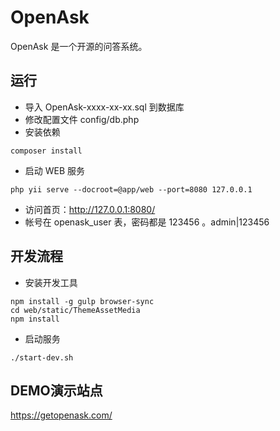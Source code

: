 OpenAsk
=======

OpenAsk 是一个开源的问答系统。

运行
---

- 导入 OpenAsk-xxxx-xx-xx.sql 到数据库
- 修改配置文件 config/db.php
- 安装依赖
```
composer install
```
- 启动 WEB 服务
```
php yii serve --docroot=@app/web --port=8080 127.0.0.1
```
- 访问首页：http://127.0.0.1:8080/
- 帐号在 openask_user 表，密码都是 123456 。admin|123456

开发流程
----

- 安装开发工具
```
npm install -g gulp browser-sync
cd web/static/ThemeAssetMedia
npm install
```

- 启动服务
```
./start-dev.sh
```

DEMO演示站点
----

<https://getopenask.com/>
